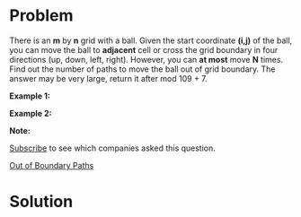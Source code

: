 
# Problem

There is an **m** by **n** grid with a ball. Given the start coordinate
**(i,j)** of the ball, you can move the ball to **adjacent** cell or cross the
grid boundary in four directions (up, down, left, right). However, you can
**at most** move **N** times. Find out the number of paths to move the ball
out of grid boundary. The answer may be very large, return it after mod 109 +
7.

**Example 1:**  

**Example 2:**  

**Note:**  

[Subscribe](/subscribe/) to see which companies asked this question.



[Out of Boundary Paths](https://leetcode.com/problems/out-of-boundary-paths)

# Solution



